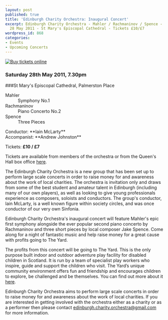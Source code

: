 ```yaml
---
layout: post
published: true
title: 'Edinburgh Charity Orchestra: Inaugural Concert'
excerpt: Edinburgh Charity Orchestra - Mahler / Rachmaninov / Spence - 19:30, Saturday,
  28 May 2011 - St Mary's Episcopal Cathedral - Tickets £10/£7
wordpress_id: 868
categories:
- Events
- Upcoming Concerts
---
```

[![Buy tickets online](http://eums.eusa.ed.ac.uk/wp-content/uploads/images/w620/posters/edcharityorch_poster01.jpg)](http://www.thequeenshall.net/elsewhere/shows/edinburgh-charity-orchestra-2)

### Saturday 28th May 2011, 7.30pm
###St Mary's Episcopal Cathedral, Palmerston Place

<dl class="clearfix">
<dt>Mahler</dt> <dd>Symphony No.1</dd>
<dt>Rachmaninov</dt> <dd> Piano Concerto No.2</dd>
<dt>Spence</dt> <dd>Three Pieces</dd>
</dl>
Conductor: **Iain McLarty** <br>
Accompanist: **Andrew Johnston** <br>

Tickets: **&pound;10 / &pound;7** <br>

Tickets are available from members of the orchestra or from the Queen's Hall box office [here](http://www.thequeenshall.net/elsewhere/shows/edinburgh-charity-orchestra-2).

The Edinburgh Charity Orchestra is a new group that has been set up to perform large scale concerts in order to raise money for and awareness about the work of local charities. The orchestra is invitation only and draws from some of the best student and amateur talent in Edinburgh (including many of our own players), as well as looking to give young professionals experience as composers, soloists and conductors. The group's conductor, Iain McLarty, is a well known figure within society circles, and was once conductor of our very own Sinfonia.

Edinburgh Charity Orchestra's inaugural concert will feature Mahler's epic first symphony alongside the ever popular second piano concerto by Rachmaninov and three short pieces by local composer Jake Spence. Come along for a night of fantastic music and help raise money for a great cause with profits going to The Yard.

The profits from this concert will be going to The Yard. This is the only purpose built indoor and outdoor adventure play facility for disabled children in Scotland. It is run by a team of specialist play workers who inspire, guide and support the children who visit. The Yard&rsquo;s unique community environment offers fun and friendship and encourages children to explore, be challenged and be themselves. You can find out more about it [here](http://www.theyardscotland.org.uk/).

Edinburgh Charity Orchestra aims to perform large scale concerts in order to raise money for and awareness about the work of local charities. If you are interested in getting involved with the orchestra either as a charity or as a performer then please contact [edinburgh.charity.orchestra@gmail.com](mailto:edinburgh.charity.orchestra@gmail.com) for more information.

